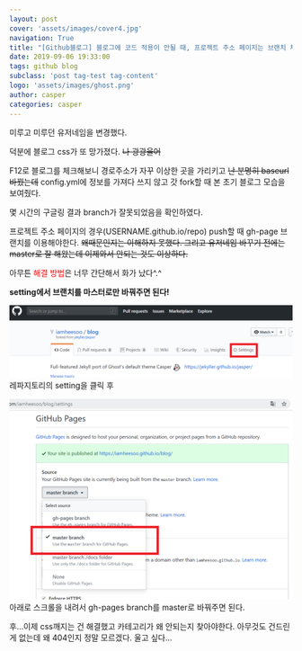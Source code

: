 ```yaml
---
layout: post
cover: 'assets/images/cover4.jpg'
navigation: True
title: "[Github블로그] 블로그에 코드 적용이 안될 때, 프로젝트 주소 페이지는 브랜치 체크"
date: 2019-09-06 19:33:00
tags: github blog
subclass: 'post tag-test tag-content'
logo: 'assets/images/ghost.png'
author: casper
categories: casper
---
```

미루고 미루던 유저네임을 변경했다.

덕분에 블로그 css가 또 망가졌다. ~~나 광광울어~~

F12로 블로그를 체크해보니 경로주소가 자꾸 이상한 곳을 가리키고 ~~난 분명히 baseurl 바꿨는데~~ config.yml에 정보를 가져다 쓰지 않고 갓 fork할 때 본 초기 블로그 모습을 보여줬다.

몇 시간의 구글링 결과 branch가 잘못되었음을 확인하였다.

프로젝트 주소 페이지의 경우(USERNAME.github.io/repo) push할 때 gh-page 브랜치를 이용해야한다.
~~왜때문인지는 이해하지 못했다. 그리고 유저네임 바꾸기 전에는 master로 잘 해왔는데 이제와서 안되는 것도 이상하다.~~

아무튼 <span style="color:red">해결 방법</span>은 너무 간단해서 화가 났다^.^

**setting에서 브랜치를 마스터로만 바꿔주면 된다!**

![190906_1](./assets/images/190906_1.png)
레파지토리의 setting을 클릭 후

![190906_2](./assets/images/190906_2.png)
아래로 스크롤을 내려서 gh-pages branch를 master로 바꿔주면 된다.

후...이제 css깨지는 건 해결했고 카테고리가 왜 안되는지 찾아야한다. 아무것도 건드린게 없는데 왜 404인지 정말 모르겠다. 울고 싶다...
